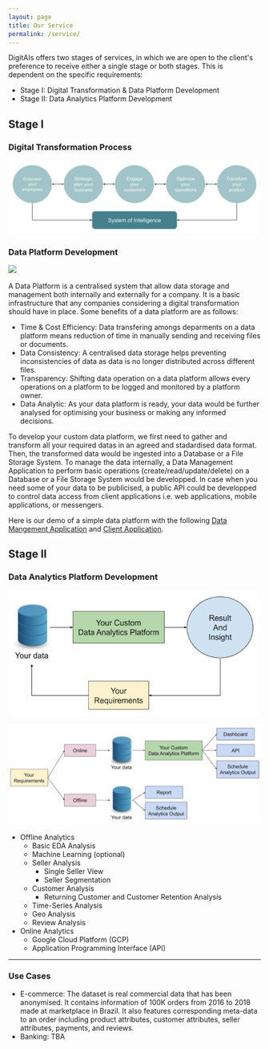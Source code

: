 ```yaml
---
layout: page
title: Our Service
permalink: /service/
---
```


DigitAIs offers two stages of services, in which we are open to the client's preference to receive either a single stage or both stages. This is dependent on the specific requirements:
* Stage I: Digital Transformation & Data Platform Development
* Stage II: Data Analytics Platform Development

## Stage I

### Digital Transformation Process
![](img/DT.png)

### Data Platform Development

<img src="https://docs.google.com/drawings/d/e/2PACX-1vSUMOm-Edbtx4lr82SmZ8LenvPsdBudDW0Z7658mKNtNBIRQW7kSrPbzcIKnIl8eWdSWebNzQTMc524/pub?w=1152&h=681">

A Data Platform is a centralised system that allow data storage and management both internally and externally for a company. It is a basic infrastructure that any companies considering a digital transformation should have in place. Some benefits of a data platform are as follows:
- Time & Cost Efficiency: Data transfering amongs deparments on a data platform means reduction of time in manually sending and receiving files or documents.
- Data Consistency: A centralised data storage helps preventing inconsistencies of data as data is no longer distributed across different files.
- Transparency: Shifting data operation on a data platform allows every operations on a platform to be logged and monitored by a platform owner.
- Data Analytic: As your data platform is ready, your data would be further analysed for optimising your business or making any informed decisions.

To develop your custom data platform, we first need to gather and transform all your required datas in an agreed and stadardised data format. Then, the transformed data would be ingested into a Database or a File Storage System. To manage the data internally, a Data Management Application to perform basic operations (create/read/update/delete) on a Database or a File Storage System would be developped. In case when you need some of your data to be publicised, a public API could be developped to control data access from client applications i.e. web applications, mobile applications, or messengers.

Here is our demo of a simple data platform with the following [Data Mangement Application](https://product-fastapi-demo.herokuapp.com/product_view) and [Client Application](https://fir-api-client-web.firebaseapp.com/).

## Stage II

### Data Analytics Platform Development
<img src='/img/DAP.png' width='500' height='250'>

![](img/CDAPD.png)

* Offline Analytics
  * Basic EDA Analysis
  * Machine Learning (optional)
  * Seller Analysis
    * Single Seller View
    * Seller Segmentation
  * Customer Analysis
    * Returning Customer and Customer Retention Analysis
  * Time-Series Analysis
  * Geo Analysis
  * Review Analysis
* Online Analytics
  * Google Cloud Platform (GCP)
  * Application Programming Interface (API)

---

### Use Cases
* E-commerce: The dataset is real commercial data that has been anonymised. It contains information of 100K orders from 2016 to 2018 made at marketplace in Brazil. It also features corresponding meta-data to an order including product attributes, customer attributes, seller attributes, payments, and reviews.
* Banking: TBA
